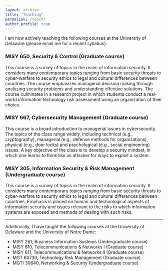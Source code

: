 ```yaml
---
layout: archive
title: "Teaching"
permalink: /teach/
author_profile: true
---
```


I am now actively teaching the following courses at the University of Delaware (please email me for a recent syllabus): 
### MISY 650, Security & Control (Graduate course)
This course is a survey of topics in the realm of information security. It considers many contemporary topics ranging from basic security threats to cyber-warfare to security ethics to legal and cultural differences between countries. The course emphasizes managerial decision making through analyzing security problems and understanding effective solutions. The course culminates in a research project in which students conduct a real-world information technology risk assessment using an organization of thier choice. 
### MISY 667, Cybersecurity Management (Graduate course)
This course is a broad introduction to managerial issues in cybersecurity. The topics of the class range widely, including technical (e.g., cryptography), managerial (e.g., defense methods for organizations), physical (e.g., door locks) and psychological (e.g., social engineering) issues. A key objective of the class is to develop a security mindset, in which one learns to think like an attacker for ways to exploit a system. 
### MISY 305, Information Security & Risk Management (Undergraduate course)
This course is a survey of topics in the realm of information security. It considers many contemporary topics ranging from basic security threats to cyber-warfare to security ethics to legal and cultural differences between countries. Emphasis is placed on human and technological aspects of information security and issues relevant to the risks to which information systems are exposed and methods of dealing with such risks. 

***

Additionally, I have taught the following courses at the University of Delaware and the University of Notre Dame: 
+   MISY 261, Business Information Systems (Undergraduate course)
+   MISY 610, Telecommunications & Networks I (Graduate course)
+   MISY 611, Telecommunications & Networks II (Graduate course)
+   MGT 60730, Technology Risk Management (Graduate course)
+   MGTI 30640, Networking & Security (Undergraduate course)
